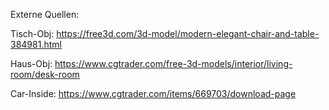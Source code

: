 Externe Quellen:

Tisch-Obj: https://free3d.com/3d-model/modern-elegant-chair-and-table-384981.html

Haus-Obj: https://www.cgtrader.com/free-3d-models/interior/living-room/desk-room


Car-Inside:
https://www.cgtrader.com/items/669703/download-page


